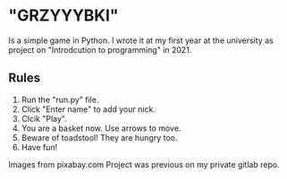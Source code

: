 # "GRZYYYBKI"

Is a simple game in Python. I wrote it at my first year at the university as project on "Introdcution to programming" in 2021.

## Rules

1. Run the "run.py" file.
2. Click "Enter name" to add your nick.
3. Clcik "Play".
4. You are a basket now. Use arrows to move.
5. Beware of toadstool! They are hungry too.
6. Have fun!

Images from pixabay.com
Project was previous on my private gitlab repo.
